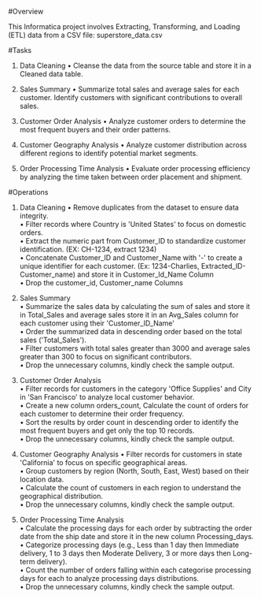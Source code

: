 #Overview 

This Informatica project involves Extracting, Transforming, and Loading (ETL) data from a CSV file: superstore_data.csv

#Tasks

1.	Data Cleaning
•	Cleanse the data from the source table and store it in a Cleaned data table.

2.	Sales Summary
•	Summarize total sales and average sales for each customer. Identify customers with significant contributions to overall sales.

3.	Customer Order Analysis
•	Analyze customer orders to determine the most frequent buyers and their order patterns.

4.	Customer Geography Analysis
•	Analyze customer distribution across different regions to identify potential market segments.

5.	Order Processing Time Analysis
•	Evaluate order processing efficiency by analyzing the time taken between order placement and shipment.


#Operations

1. Data Cleaning 
• Remove duplicates from the dataset to ensure data integrity.  
• Filter records where Country is 'United States' to focus on domestic orders.  
• Extract the numeric part from Customer_ID to standardize customer identification. (EX: CH-1234, extract 1234)  
• Concatenate Customer_ID and Customer_Name with '-' to create a unique identifier for each customer. (Ex: 1234-Charlies, Extracted_ID-Customer_name) and store it in Customer_Id_Name Column  
• Drop the customer_id, Customer_name Columns

2. Sales Summary  
• Summarize the sales data by calculating the sum of sales and store it in Total_Sales and average sales store it in an Avg_Sales column for each customer using their 'Customer_ID_Name'   
• Order the summarized data in descending order based on the total sales ('Total_Sales').  
• Filter customers with total sales greater than 3000 and average sales greater than 300 to focus on significant contributors.  
• Drop the unnecessary columns, kindly check the sample output.

3. Customer Order Analysis  
• Filter records for customers in the category 'Office Supplies' and City in 'San Francisco' to analyze local customer behavior.  
• Create a new column orders_count, Calculate the count of orders for each customer to determine their order frequency.  
• Sort the results by order count in descending order to identify the most frequent buyers and get only the top 10 records.  
• Drop the unnecessary columns, kindly check the sample output.

4. Customer Geography Analysis 
• Filter records for customers in state 'California' to focus on specific geographical areas.  
• Group customers by region (North, South, East, West) based on their location data.  
• Calculate the count of customers in each region to understand the geographical distribution.  
• Drop the unnecessary columns, kindly check the sample output.

5. Order Processing Time Analysis  
• Calculate the processing days for each order by subtracting the order date from the ship date and store it in the new column Processing_days.  
• Categorize processing days (e.g., Less than 1 day then Immediate delivery, 1 to 3 days then Moderate Delivery, 3 or more days then Long-term delivery).  
• Count the number of orders falling within each categorise processing days for each to analyze processing days distributions.  
• Drop the unnecessary columns, kindly check the sample output.


